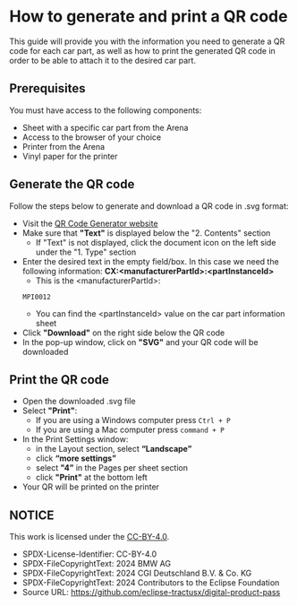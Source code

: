 <!--
#######################################################################

Tractus-X - Digital Product Passport Application 

Copyright (c) 2024 BMW AG
Copyright (c) 2024 CGI Deutschland B.V. & Co. KG
Copyright (c) 2024 Contributors to the Eclipse Foundation

See the NOTICE file(s) distributed with this work for additional
information regarding copyright ownership.

This work is made available under the terms of the
Creative Commons Attribution 4.0 International (CC-BY-4.0) license,
which is available at
https://creativecommons.org/licenses/by/4.0/legalcode.

SPDX-License-Identifier: CC-BY-4.0

#######################################################################
-->

# How to generate and print a QR code

This guide will provide you with the information you need to generate a QR code for each car part, as well as how to print the generated QR code in order to be able to attach it to the desired car part. 


## Prerequisites

You must have access to the following components: 

- Sheet with a specific car part from the Arena
- Access to the browser of your choice
- Printer from the Arena
- Vinyl paper for the printer


## Generate the QR code

Follow the steps below to generate and download a QR code in .svg format:


- Visit the [QR Code Generator website](https://goqr.me)
- Make sure that **"Text"** is displayed below the "2. Contents" section
  - If "Text" is not displayed, click the document icon on the left side under the "1. Type" section
- Enter the desired text in the empty field/box. In this case we need the following information: **CX:\<manufacturerPartId>:\<partInstanceId>**
    - This is the \<manufacturerPartId>: 
     ```
     MPI0012
    ```
    - You can find the \<partInstanceId> value on the car part information sheet
- Click **"Download"** on the right side below the QR code
- In the pop-up window, click on **"SVG"** and your QR code will be downloaded

## Print the QR code

-   Open the downloaded .svg file 
-   Select **"Print"**:
    -   If you are using a Windows computer press ``` Ctrl + P ```
    -   If you are using a Mac computer press ```command + P```
-   In the Print Settings window: 
    -   in the Layout section, select **“Landscape”**
    -   click **“more settings”**
    -   select **"4”** in the Pages per sheet section
    -   click **"Print"** at the bottom left
-   Your QR will be printed on the printer


## NOTICE

This work is licensed under the [CC-BY-4.0](https://creativecommons.org/licenses/by/4.0/legalcode).

- SPDX-License-Identifier: CC-BY-4.0
- SPDX-FileCopyrightText: 2024 BMW AG
- SPDX-FileCopyrightText: 2024 CGI Deutschland B.V. & Co. KG
- SPDX-FileCopyrightText: 2024 Contributors to the Eclipse Foundation
- Source URL: https://github.com/eclipse-tractusx/digital-product-pass

